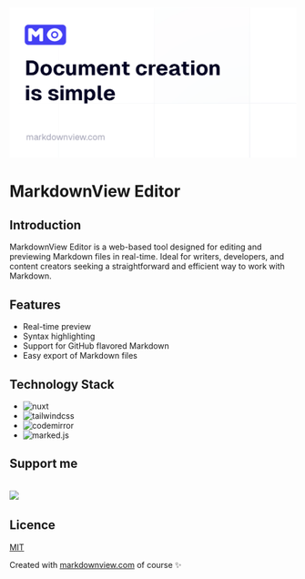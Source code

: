 <a href="https://markdownview.com">
  <img src="https://raw.githubusercontent.com/nethriis/markdownview/main/assets/images/og-image.png" />
</a>

# MarkdownView Editor

## Introduction
MarkdownView Editor is a web-based tool designed for editing and previewing Markdown files in real-time. Ideal for writers, developers, and content creators seeking a straightforward and efficient way to work with Markdown.

## Features
- Real-time preview
- Syntax highlighting
- Support for GitHub flavored Markdown
- Easy export of Markdown files

## Technology Stack
- ![nuxt](https://img.shields.io/badge/Nuxt.js-00DC82?style=for-the-badge&logo=Nuxt.js&logoColor=FFFFFF&logoWidth=14)
- ![tailwindcss](https://img.shields.io/badge/Tailwind%20CSS-06B6D4?style=for-the-badge&logo=Tailwind%20CSS&logoColor=FFFFFF&logoWidth=14)
- ![codemirror](https://img.shields.io/badge/CodeMirror-D30707?style=for-the-badge&logo=CodeMirror&logoColor=FFFFFF&logoWidth=14)
- ![marked.js](https://img.shields.io/badge/Marked.js-FFFFFF?style=for-the-badge&logo=Markdown&logoColor=000000&logoWidth=14)

## Support me
<br>
<a href="https://www.buymeacoffee.com/nethris">
  <img src="https://img.shields.io/badge/Buy%20Me%20A%20Coffee-FFDD00?style=for-the-badge&logo=Buy%20Me%20A%20Coffee&logoColor=000000&logoWidth=14" />
</a>

## Licence
[MIT](https://github.com/nethriis/markdownview/blob/main/LICENSE)

Created with [markdownview.com](https://markdownview.com) of course ✨

